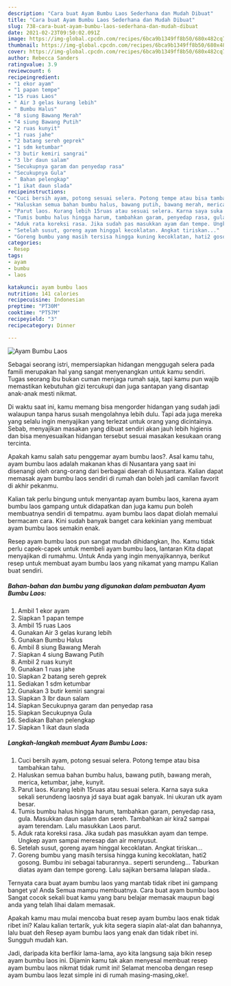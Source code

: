 ```yaml
---
description: "Cara buat Ayam Bumbu Laos Sederhana dan Mudah Dibuat"
title: "Cara buat Ayam Bumbu Laos Sederhana dan Mudah Dibuat"
slug: 738-cara-buat-ayam-bumbu-laos-sederhana-dan-mudah-dibuat
date: 2021-02-23T09:50:02.091Z
image: https://img-global.cpcdn.com/recipes/6bca9b1349ff8b50/680x482cq70/ayam-bumbu-laos-foto-resep-utama.jpg
thumbnail: https://img-global.cpcdn.com/recipes/6bca9b1349ff8b50/680x482cq70/ayam-bumbu-laos-foto-resep-utama.jpg
cover: https://img-global.cpcdn.com/recipes/6bca9b1349ff8b50/680x482cq70/ayam-bumbu-laos-foto-resep-utama.jpg
author: Rebecca Sanders
ratingvalue: 3.9
reviewcount: 6
recipeingredient:
- "1 ekor ayam"
- "1 papan tempe"
- "15 ruas Laos"
- " Air 3 gelas kurang lebih"
- " Bumbu Halus"
- "8 siung Bawang Merah"
- "4 siung Bawang Putih"
- "2 ruas kunyit"
- "1 ruas jahe"
- "2 batang sereh geprek"
- "1 sdm ketumbar"
- "3 butir kemiri sangrai"
- "3 lbr daun salam"
- "Secukupnya garam dan penyedap rasa"
- "Secukupnya Gula"
- " Bahan pelengkap"
- "1 ikat daun slada"
recipeinstructions:
- "Cuci bersih ayam, potong sesuai selera. Potong tempe atau bisa tambahkan tahu."
- "Haluskan semua bahan bumbu halus, bawang putih, bawang merah, merica, ketumbar, jahe, kunyit."
- "Parut laos. Kurang lebih 15ruas atau sesuai selera. Karna saya suka sekali serundeng laosnya jd saya buat agak banyak. Ini ukuran utk ayam besar."
- "Tumis bumbu halus hingga harum, tambahkan garam, penyedap rasa, gula. Masukkan daun salam dan sereh. Tambahkan air kira2 sampai ayam terendam. Lalu masukkan Laos parut."
- "Aduk rata koreksi rasa. Jika sudah pas masukkan ayam dan tempe. Ungkep ayam sampai meresap dan air menyusut."
- "Setelah susut, goreng ayam hinggal kecoklatan. Angkat tiriskan..."
- "Goreng bumbu yang masih tersisa hingga kuning kecoklatan, hati2 gosong. Bumbu ini sebagai taburannya.. seperti serundeng... Taburkan diatas ayam dan tempe goreng. Lalu sajikan bersama lalapan slada.."
categories:
- Resep
tags:
- ayam
- bumbu
- laos

katakunci: ayam bumbu laos 
nutrition: 141 calories
recipecuisine: Indonesian
preptime: "PT30M"
cooktime: "PT57M"
recipeyield: "3"
recipecategory: Dinner

---
```



![Ayam Bumbu Laos](https://img-global.cpcdn.com/recipes/6bca9b1349ff8b50/680x482cq70/ayam-bumbu-laos-foto-resep-utama.jpg)

Sebagai seorang istri, mempersiapkan hidangan menggugah selera pada famili merupakan hal yang sangat menyenangkan untuk kamu sendiri. Tugas seorang ibu bukan cuman menjaga rumah saja, tapi kamu pun wajib memastikan kebutuhan gizi tercukupi dan juga santapan yang disantap anak-anak mesti nikmat.

Di waktu  saat ini, kamu memang bisa mengorder hidangan yang sudah jadi walaupun tanpa harus susah mengolahnya lebih dulu. Tapi ada juga mereka yang selalu ingin menyajikan yang terlezat untuk orang yang dicintainya. Sebab, menyajikan masakan yang dibuat sendiri akan jauh lebih higienis dan bisa menyesuaikan hidangan tersebut sesuai masakan kesukaan orang tercinta. 



Apakah kamu salah satu penggemar ayam bumbu laos?. Asal kamu tahu, ayam bumbu laos adalah makanan khas di Nusantara yang saat ini disenangi oleh orang-orang dari berbagai daerah di Nusantara. Kalian dapat memasak ayam bumbu laos sendiri di rumah dan boleh jadi camilan favorit di akhir pekanmu.

Kalian tak perlu bingung untuk menyantap ayam bumbu laos, karena ayam bumbu laos gampang untuk didapatkan dan juga kamu pun boleh membuatnya sendiri di tempatmu. ayam bumbu laos dapat diolah memalui bermacam cara. Kini sudah banyak banget cara kekinian yang membuat ayam bumbu laos semakin enak.

Resep ayam bumbu laos pun sangat mudah dihidangkan, lho. Kamu tidak perlu capek-capek untuk membeli ayam bumbu laos, lantaran Kita dapat menyajikan di rumahmu. Untuk Anda yang ingin menyajikannya, berikut resep untuk membuat ayam bumbu laos yang nikamat yang mampu Kalian buat sendiri.

<!--inarticleads1-->

##### Bahan-bahan dan bumbu yang digunakan dalam pembuatan Ayam Bumbu Laos:

1. Ambil 1 ekor ayam
1. Siapkan 1 papan tempe
1. Ambil 15 ruas Laos
1. Gunakan  Air 3 gelas kurang lebih
1. Gunakan  Bumbu Halus
1. Ambil 8 siung Bawang Merah
1. Siapkan 4 siung Bawang Putih
1. Ambil 2 ruas kunyit
1. Gunakan 1 ruas jahe
1. Siapkan 2 batang sereh geprek
1. Sediakan 1 sdm ketumbar
1. Gunakan 3 butir kemiri sangrai
1. Siapkan 3 lbr daun salam
1. Siapkan Secukupnya garam dan penyedap rasa
1. Siapkan Secukupnya Gula
1. Sediakan  Bahan pelengkap
1. Siapkan 1 ikat daun slada




<!--inarticleads2-->

##### Langkah-langkah membuat Ayam Bumbu Laos:

1. Cuci bersih ayam, potong sesuai selera. Potong tempe atau bisa tambahkan tahu.
1. Haluskan semua bahan bumbu halus, bawang putih, bawang merah, merica, ketumbar, jahe, kunyit.
1. Parut laos. Kurang lebih 15ruas atau sesuai selera. Karna saya suka sekali serundeng laosnya jd saya buat agak banyak. Ini ukuran utk ayam besar.
1. Tumis bumbu halus hingga harum, tambahkan garam, penyedap rasa, gula. Masukkan daun salam dan sereh. Tambahkan air kira2 sampai ayam terendam. Lalu masukkan Laos parut.
1. Aduk rata koreksi rasa. Jika sudah pas masukkan ayam dan tempe. Ungkep ayam sampai meresap dan air menyusut.
1. Setelah susut, goreng ayam hinggal kecoklatan. Angkat tiriskan...
1. Goreng bumbu yang masih tersisa hingga kuning kecoklatan, hati2 gosong. Bumbu ini sebagai taburannya.. seperti serundeng... Taburkan diatas ayam dan tempe goreng. Lalu sajikan bersama lalapan slada..




Ternyata cara buat ayam bumbu laos yang mantab tidak ribet ini gampang banget ya! Anda Semua mampu membuatnya. Cara buat ayam bumbu laos Sangat cocok sekali buat kamu yang baru belajar memasak maupun bagi anda yang telah lihai dalam memasak.

Apakah kamu mau mulai mencoba buat resep ayam bumbu laos enak tidak ribet ini? Kalau kalian tertarik, yuk kita segera siapin alat-alat dan bahannya, lalu buat deh Resep ayam bumbu laos yang enak dan tidak ribet ini. Sungguh mudah kan. 

Jadi, daripada kita berfikir lama-lama, ayo kita langsung saja bikin resep ayam bumbu laos ini. Dijamin kamu tak akan menyesal membuat resep ayam bumbu laos nikmat tidak rumit ini! Selamat mencoba dengan resep ayam bumbu laos lezat simple ini di rumah masing-masing,oke!.

